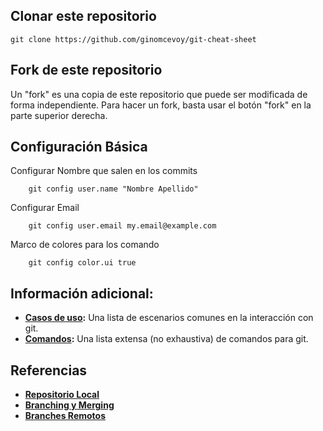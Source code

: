 ## Clonar este repositorio

```ssh
git clone https://github.com/ginomcevoy/git-cheat-sheet
```

## Fork de este repositorio

Un "fork" es una copia de este repositorio que puede ser modificada de forma independiente.
Para hacer un fork, basta usar el botón "fork" en la parte superior derecha.

## Configuración Básica

Configurar Nombre que salen en los commits
```ssh
	git config user.name "Nombre Apellido"
```
Configurar Email
```ssh	
	git config user.email my.email@example.com
```
Marco de colores para los comando
```ssh
	git config color.ui true
```

## Información adicional:

* **[Casos de uso](https://github.com/ginomcevoy/git-cheat-sheet/blob/master/casos-uso):** Una lista de escenarios comunes en la interacción con git.
* **[Comandos](https://github.com/ginomcevoy/git-cheat-sheet/blob/master/comandos.md):** Una lista extensa (no exhaustiva) de comandos para git.

## Referencias

* **[Repositorio Local](https://git-scm.com/book/en/v2/Git-Basics-Recording-Changes-to-the-Repository)**
* **[Branching y Merging](https://git-scm.com/book/en/v2/Git-Branching-Basic-Branching-and-Merging)**
* **[Branches Remotos](https://git-scm.com/book/en/v2/Git-Branching-Remote-Branches)**
